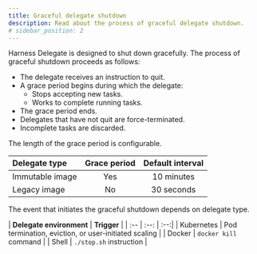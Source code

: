 ```yaml
---
title: Graceful delegate shutdown
description: Read about the process of graceful delegate shutdown.
# sidebar_position: 2
---
```


Harness Delegate is designed to shut down gracefully. The process of graceful shutdown proceeds as follows:

- The delegate receives an instruction to quit.
- A grace period begins during which the delegate:
  + Stops accepting new tasks.
  + Works to complete running tasks.
- The grace period ends.
- Delegates that have not quit are force-terminated.
- Incomplete tasks are discarded.

The length of the grace period is configurable. 

| **Delegate type** | **Grace period** | **Default interval** |
| :-- | :--: | :--: |
| Immutable image | Yes | 10 minutes |
| Legacy image | No | 30 seconds |

The event that initiates the graceful shutdown depends on delegate type.

| **Delegate environment** | **Trigger** |
| :-- | :--: | :--:|
| Kubernetes | Pod termination, eviction, or user-initiated scaling |
| Docker | `docker kill` command |
| Shell | `./stop.sh` instruction |
